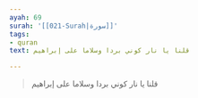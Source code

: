 ```yaml
---
ayah: 69
surah: '[[021-Surah|سورة]]'
tags:
- quran
text: قلنا يا نار كوني بردا وسلاما على إبراهيم

---
```

> قلنا يا نار كوني بردا وسلاما على إبراهيم
